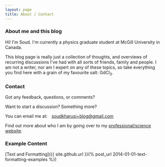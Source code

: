 ```yaml
---
layout: page
title: About / Contact
---
```


### About me and this blog

Hi! I'm Soud. I'm currently a physics graduate student at McGill University in Canada.

This blog page is really just a collection of thoughts, and overviews of recurring discussions I've had with all sorts of friends, family and people. I am not a writer, nor am I expert on any of these topics, so take everything you find here with a grain of my favourite salt: GdCl<sub>3</sub>.


### Contact

Got any feedback, questions, or comments?

Want to start a discussion? Something more?

You can email me at:&emsp;<a href="mailto:soudkharusi+blog@gmail.com">soudkharusi+blog@gmail.com</a>

Find out more about who I am by going over to my [professional/science website](https://www.physics.mcgill.ca/~soudal).


### Example Content

[Text and Formatting]({{ site.github.url }}{% post_url 2014-01-01-text-formatting-examples %})


